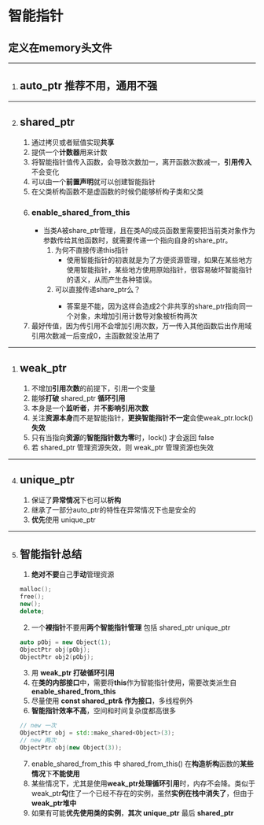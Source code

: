 # 智能指针
定义在**memory**头文件
---
---
1. ## auto_ptr 推荐**不用**，通用不强
---
2. ## shared_ptr
   1. 通过拷贝或者赋值实现**共享**
   2. 提供一个**计数器**用来计数
   3. 将智能指针值传入函数，会导致次数加一，离开函数次数减一，**引用传入**不会变化
   4. 可以由一个**前置声明**就可以创建智能指针
   5. 在父类析构函数不是虚函数的时候仍能够析构子类和父类
   6. ### enable_shared_from_this
      - 当类A被share_ptr管理，且在类A的成员函数里需要把当前类对象作为参数传给其他函数时，就需要传递一个指向自身的share_ptr。
        1. 为何不直接传递this指针
            - 使用智能指针的初衷就是为了方便资源管理，如果在某些地方使用智能指针，某些地方使用原始指针，很容易破坏智能指针的语义，从而产生各种错误。
        2. 可以直接传递share_ptr<this>么？
            - 答案是不能，因为这样会造成2个非共享的share_ptr指向同一个对象，未增加引用计数导对象被析构两次
   7. 最好传值，因为传引用不会增加引用次数，万一传入其他函数后出作用域引用次数减一后变成0，主函数就没法用了
---
1. ## weak_ptr
   1. 不增加**引用次数**的前提下，引用一个变量
   2. 能够**打破** shared_ptr **循环引用**
   3. 本身是一个**监听者**，并**不影响引用次数**
   4. 关注**资源本身**而不是智能指针，**更换智能指针不一定**会使weak_ptr.lock()**失效**
   5. 只有当指向**资源**的**智能指针数为零**时，lock() 才会返回 false
   6. 若 shared_ptr 管理资源失效，则 weak_ptr 管理资源也失效
---
4. ## unique_ptr
   1. 保证了**异常情况**下也可以**析构**
   2. 继承了一部分auto_ptr的特性在异常情况下也是安全的
   3. **优先**使用 unique_ptr
---
5. ## 智能指针总结
   1. **绝对不要**自己**手动**管理资源
   ```c++
   malloc();
   free();
   new();
   delete;
   ```
   2. 一个**裸指针**不要用**两个智能指针管理** 包括 shared_ptr unique_ptr
   ```c++
   auto pObj = new Object(1);
   ObjectPtr obj(pObj);
   ObjectPtr obj2(pObj);
   ```
   3. 用 **weak_ptr 打破循环引用**
   4. 在**类的内部接口**中，需要将**this**作为智能指针使用，需要改类派生自**enable_shared_from_this**
   5. 尽量使用 **const shared_ptr& 作为接口**，多线程例外
   6. **智能指针效率不高**，空间和时间复杂度都高很多
   ```c++
   // new 一次
   ObjectPtr obj = std::make_shared<Object>(3);
   // new 两次
   ObjectPtr obj(new Object(3));
   ```
   7. enable_shared_from_this 中 shared_from_this() 在**构造析构**函数的**某些情况**下**不能使用**
   8. 某些情况下，尤其是使用**weak_ptr处理循环引用**时，内存不会降。类似于weak_ptr**勾**住了一个已经不存在的实例，虽然**实例在栈中消失了**，但由于**weak_ptr堆中**
   9. 如果有可能**优先使用类的实例**，**其次 unique_ptr** 最后 **shared_ptr**